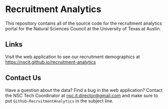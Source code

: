 # Recruitment Analytics
This repository contains all of the source code for the recruitment analytics portal for the Natural Sciences Council at the University of Texas at Austin. 

## Links
Visit the web application to see our recruitment demographics at https://nscit.github.io/recruitment-analytics

## Contact Us
Have a question about the data? Find a bug in the web application?
Contact the NSC Tech Coordinator at nsc.it.director@gmail.com and make sure to put `Github-RecruitmentAnalytics` in the subject line.
